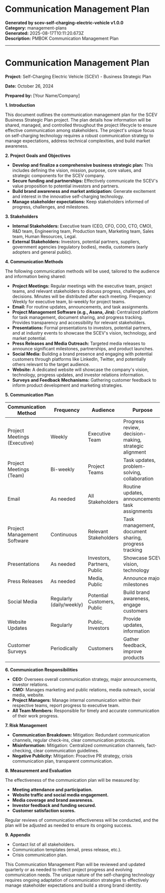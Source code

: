 # Communication Management Plan

**Generated by scev-self-charging-electric-vehicle v1.0.0**  
**Category:** management-plans  
**Generated:** 2025-08-17T10:11:20.673Z  
**Description:** PMBOK Communication Management Plan

---

# Communication Management Plan

**Project:** Self-Charging Electric Vehicle (SCEV) - Business Strategic Plan

**Date:** October 26, 2024

**Prepared by:** [Your Name/Company]


**1. Introduction**

This document outlines the communication management plan for the SCEV Business Strategic Plan project.  The plan details how information will be shared, managed, and controlled throughout the project lifecycle to ensure effective communication among stakeholders.  The project's unique focus on self-charging technology requires a robust communication strategy to manage expectations, address technical complexities, and build market awareness.


**2. Project Goals and Objectives**

* **Develop and finalize a comprehensive business strategic plan:** This includes defining the vision, mission, purpose, core values, and strategic components for the SCEV company.
* **Secure funding and partnerships:**  Effectively communicate the SCEV's value proposition to potential investors and partners.
* **Build brand awareness and market anticipation:** Generate excitement and interest in the innovative self-charging technology.
* **Manage stakeholder expectations:** Keep stakeholders informed of progress, challenges, and milestones.

**3. Stakeholders**

* **Internal Stakeholders:** Executive team (CEO, CFO, COO, CTO, CMO),  R&D team, Engineering team, Production team, Marketing team, Sales team, Human Resources, Legal.
* **External Stakeholders:** Investors, potential partners, suppliers, government agencies (regulatory bodies), media, customers (early adopters and general public).


**4. Communication Methods**

The following communication methods will be used, tailored to the audience and information being shared:

* **Project Meetings:** Regular meetings with the executive team, project teams, and relevant stakeholders to discuss progress, challenges, and decisions.  Minutes will be distributed after each meeting.  Frequency: Weekly for executive team, bi-weekly for project teams.
* **Email:**  For routine updates, announcements, and task assignments.
* **Project Management Software (e.g., Asana, Jira):** Centralized platform for task management, document sharing, and progress tracking.  Provides transparency and accessibility for relevant stakeholders.
* **Presentations:** Formal presentations to investors, potential partners, and at industry events to showcase the SCEV's vision, technology, and market potential.
* **Press Releases and Media Outreach:**  Targeted media releases to announce significant milestones, partnerships, and product launches.
* **Social Media:**  Building a brand presence and engaging with potential customers through platforms like LinkedIn, Twitter, and potentially others relevant to the target audience.
* **Website:** A dedicated website will showcase the company's vision, technology, progress updates, and investor relations information.
* **Surveys and Feedback Mechanisms:**  Gathering customer feedback to inform product development and marketing strategies.


**5. Communication Plan**


| Communication Method | Frequency | Audience | Purpose | Responsible Party |
|---|---|---|---|---|
| Project Meetings (Executive) | Weekly | Executive Team | Progress review, decision-making, strategic alignment | CEO |
| Project Meetings (Team) | Bi-weekly | Project Teams | Task updates, problem-solving, collaboration | Project Managers |
| Email | As needed | All Stakeholders | Routine updates, announcements, task assignments | Relevant Project Team Member |
| Project Management Software | Continuous | Relevant Stakeholders | Task management, document sharing, progress tracking | Project Managers |
| Presentations | As needed | Investors, Partners, Public | Showcase SCEV vision, technology | CMO, CEO |
| Press Releases | As needed | Media, Public | Announce major milestones | CMO, PR Agency |
| Social Media | Regularly (daily/weekly) | Potential Customers, Public | Build brand awareness, engage customers | CMO, Social Media Manager |
| Website Updates | Regularly | Public, Investors | Provide updates, information | CMO, Webmaster |
| Customer Surveys | Periodically | Customers | Gather feedback, improve products | CMO, Customer Service |


**6. Communication Responsibilities**

* **CEO:** Oversees overall communication strategy, major announcements, investor relations.
* **CMO:** Manages marketing and public relations, media outreach, social media, website.
* **Project Managers:**  Manage internal communication within their respective teams, report progress to executive team.
* **All Team Members:** Responsible for timely and accurate communication of their work progress.

**7. Risk Management**

* **Communication Breakdown:** Mitigation: Redundant communication channels, regular check-ins, clear communication protocols.
* **Misinformation:** Mitigation:  Centralized communication channels, fact-checking, clear communication guidelines.
* **Negative Publicity:** Mitigation:  Proactive PR strategy, crisis communication plan, transparent communication.


**8. Measurement and Evaluation**

The effectiveness of the communication plan will be measured by:

* **Meeting attendance and participation.**
* **Website traffic and social media engagement.**
* **Media coverage and brand awareness.**
* **Investor feedback and funding secured.**
* **Customer satisfaction scores.**

Regular reviews of communication effectiveness will be conducted, and the plan will be adjusted as needed to ensure its ongoing success.


**9. Appendix**

* Contact list of all stakeholders.
* Communication templates (email, press release, etc.).
* Crisis communication plan.


This Communication Management Plan will be reviewed and updated quarterly or as needed to reflect project progress and evolving communication needs.  The unique nature of the self-charging technology requires ongoing adaptation of communication strategies to effectively manage stakeholder expectations and build a strong brand identity.
